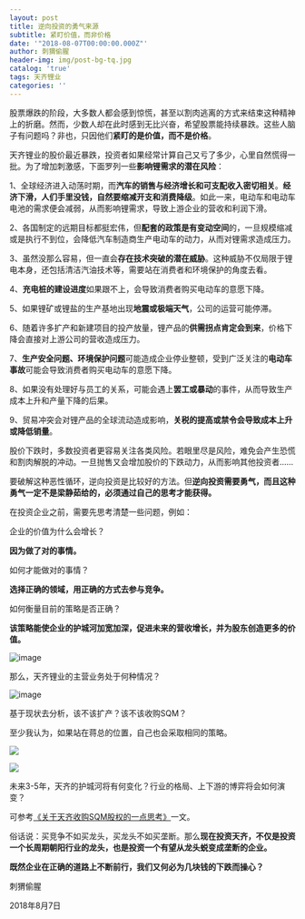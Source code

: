 ```yaml
---
layout: post
title: 逆向投资的勇气来源
subtitle: 紧盯价值，而非价格
date: '"2018-08-07T00:00:00.000Z"'
author: 刺猬偷腥
header-img: img/post-bg-tq.jpg
catalog: 'true'
tags: 天齐锂业
categories: ''
---
```

股票爆跌的阶段，大多数人都会感到惊慌，甚至以割肉逃离的方式来结束这种精神上的折磨。然而，少数人却在此时感到无比兴奋，希望股票能持续暴跌。这些人脑子有问题吗？非也，只因他们**紧盯的是价值，而不是价格**。

天齐锂业的股价最近暴跌，投资者如果经常计算自己又亏了多少，心里自然慌得一批。为了增加刺激感，下面罗列一些**影响锂需求的潜在风险**：

1、全球经济进入动荡时期，而**汽车的销售与经济增长和可支配收入密切相关**。**经济下滑，人们手里没钱，自然要缩减开支和消费降级**。如此一来，电动车和电动车电池的需求便会减弱，从而影响锂需求，导致上游企业的营收和利润下滑。

2、各国制定的远期目标都挺宏伟，但**配套的政策是有变动空间**的，一旦规模缩减或是执行不到位，会降低汽车制造商生产电动车的动力，从而对锂需求造成压力。

3、虽然没那么容易，但一直会**存在技术突破的潜在威胁**。这种威胁不仅局限于锂电本身，还包括清洁汽油技术等，需要站在消费者和环境保护的角度去看。

4、**充电桩的建设进度**如果跟不上，会导致消费者购买电动车的意愿下降。

5、如果锂矿或锂盐的生产基地出现**地震或极端天气**，公司的运营可能停滞。

6、随着许多扩产和新建项目的投产放量，锂产品的**供需拐点肯定会到来**，价格下降会直接对上游公司的营收造成压力。

7、**生产安全问题、环境保护问题**可能造成企业停业整顿，受到广泛关注的**电动车事故**可能会导致消费者购买电动车的意愿下降。

8、如果没有处理好与员工的关系，可能会遇上**罢工或暴动**的事件，从而导致生产成本上升和产量下降的后果。

9、贸易冲突会对锂产品的全球流动造成影响，**关税的提高或禁令会导致成本上升或降低销量**。

股价下跌时，多数投资者更容易关注各类风险。若眼里尽是风险，难免会产生恐慌和割肉解脱的冲动。一旦抛售又会增加股价的下跌动力，从而影响其他投资者……

要破解这种恶性循环，逆向投资是比较好的方法。但**逆向投资需要勇气，而且这种勇气一定不是梁静茹给的，必须通过自己的思考才能获得。**

在投资企业之前，需要先思考清楚一些问题，例如：

企业的价值为什么会增长？

**因为做了对的事情。**

如何才能做对的事情？

**选择正确的领域，用正确的方式去参与竞争。**

如何衡量目前的策略是否正确？

**该策略能使企业的护城河加宽加深，促进未来的营收增长，并为股东创造更多的价值。**

![image](http://upload-images.jianshu.io/upload_images/8031739-9ec37a7f5cf3f95e.jpg?imageMogr2/auto-orient/strip%7CimageView2/2/w/1240)

那么，天齐锂业的主营业务处于何种情况？

![image](http://upload-images.jianshu.io/upload_images/8031739-3064724af13d0b6d.jpg?imageMogr2/auto-orient/strip%7CimageView2/2/w/1240)

基于现状去分析，该不该扩产？该不该收购SQM？

至少我认为，如果站在蒋总的位置，自己也会采取相同的策略。

![](http://upload-images.jianshu.io/upload_images/8031739-0bec04aa685e0934.jpg?imageMogr2/auto-orient/strip%7CimageView2/2/w/1240)

![](http://upload-images.jianshu.io/upload_images/8031739-5f614a4f1c422197.jpg?imageMogr2/auto-orient/strip%7CimageView2/2/w/1240)

未来3-5年，天齐的护城河将有何变化？行业的格局、上下游的博弈将会如何演变？

可参考[《关于天齐收购SQM股权的一点思考》](https://xueqiu.com/8223138566/107368833 "https://xueqiu.com/8223138566/107368833")一文。

俗话说：买竞争不如买龙头，买龙头不如买垄断。那么**现在投资天齐，不仅是投资一个长周期朝阳行业的龙头，也是投资一个有望从龙头蜕变成垄断的企业。**

**既然企业在正确的道路上不断前行，我们又何必为几块钱的下跌而操心？**



刺猬偷腥

2018年8月7日

